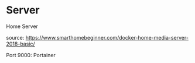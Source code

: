 # Server
Home Server

source: https://www.smarthomebeginner.com/docker-home-media-server-2018-basic/

Port 9000: Portainer
